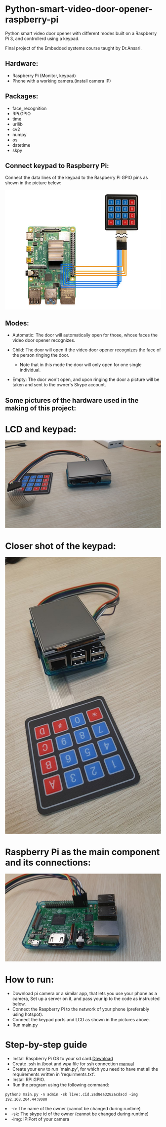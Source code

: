 # Python-smart-video-door-opener-raspberry-pi
Python smart video door opener with different modes built on a Raspberry Pi 3, and controllerd using a keypad.

Final project of the Embedded systems course taught by Dr.Ansari.

## Hardware:
- Raspberry Pi (Monitor, keypad)
- Phone with a working camera.(install camera IP)

## Packages:
- face_recognition
- RPi.GPIO
- time
- urllib
- cv2
- numpy
- os
- datetime
- skpy

## Connect keypad to Raspberry Pi:
Connect the data lines of the keypad to the Raspberry Pi GPIO pins as shown in the picture below:

![Keypad GPIO-pin setup](/keypad-how-to-connect.jpg)

## Modes:
- Automatic: The door will automatically open for those, whose faces the video door opener recognizes. 

- Child: The door will open if the video door opener recognizes the face of the person ringing the door.

  - Note that in this mode the door will only open for one single individual.

- Empty: The door won't open, and upon ringing the door a picture will be taken and sent to the owner's Skype account.

## Some pictures of the hardware used in the making of this project:
# LCD and keypad:
![Monitor](/Lcd.jpg)
# Closer shot of the keypad:
![Keypad](/Keypad.jpg)
# Raspberry Pi as the main component and its connections:
![Raspberry](/Raspberry-pi-with-connections.jpg)

# How to run:
- Download pi camera or a similar app, that lets you use your phone as a camera, Set up a server on it, and pass your ip to the code as instructed below.
- Connect the Raspberry Pi to the network of your phone (preferably using hotspot).
- Connect the keypad ports and LCD as shown in the pictures above.
- Run main.py

# Step-by-step guide
+ Install Raspberry Pi OS to your sd card.[Download](https://www.raspberrypi.com/software/)
+ Create .ssh in /boot and wpa file for ssh connection [manual](https://spin.atomicobject.com/2019/06/09/raspberry-pi-laptop-display/)
+ Create your env to run 'main.py', for which you need to have met all the requirements written in 'requirments.txt'.
+ Install RPI.GPIO.
+ Run the program using the following command:
```console
python3 main.py -n admin -sk live:.cid.2ed8ea3282acdacd -img 192.168.204.44:8080
```

<li>-n: The name of the owner (cannot be changed during runtime)</li>

<li>-sk: The skype id of the owner (cannot be changed during runtime)</li>

<li>-img: IP:Port of your camera</li>
